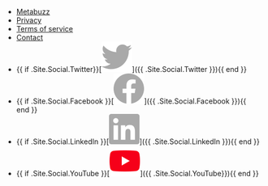 * [Metabuzz](/)
* [Privacy](/)
* [Terms of service](/)
* [Contact](/) 
* {{ if .Site.Social.Twitter}}[![Twitter logo](twitter-gray-30x30.svg)]({{ .Site.Social.Twitter }}){{ end }}
* {{ if .Site.Social.Facebook }}[![Facebook logo](facebook-gray-30x30.svg)]({{ .Site.Social.Facebook }}){{ end }} 
* {{ if .Site.Social.LinkedIn }}[![LinkedIn logo](linkedin-gray-30x30.svg)]({{ .Site.Social.LinkedIn }}){{ end }} 
* {{ if .Site.Social.YouTube }}[![YouTube logo](youtube-red-30x30.svg)]({{ .Site.Social.YouTube}}){{ end }} 
